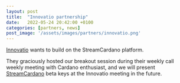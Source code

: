 ```yaml
---
layout: post
title:  "Innovatio partnership"
date:   2022-05-24 20:42:00 +0100
categories: [partners, news]
post_image: '/assets/images/partners/innovatio.png'
---
```


[Innovatio](https://www.innovatiofounder.com/) wants to build on the StreamCardano platform.

They graciously hosted our breakout session during their weekly
call weekly meeting with Cardano enthusiast,
and we will present [StreamCardano](https://streamcardano.com)
beta keys at the Innovatio meeting in the future.
